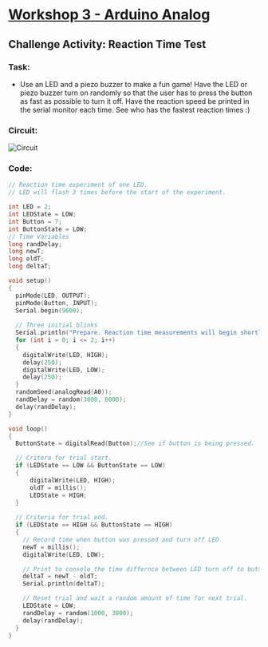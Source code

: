 # [Workshop 3 - Arduino Analog](https://bmesbuildteamucla.github.io/workshops/workshop-3--arduino-analog)

## Challenge Activity: Reaction Time Test

### Task:
* Use an LED and a piezo buzzer to make a fun game! Have the LED or piezo buzzer turn on randomly so that the user has to press the button as fast as possible to turn it off. Have the reaction speed be printed in the serial monitor each time. See who has the fastest reaction times :)

### Circuit:
![Circuit](hhtps://bmesbuildteamucla.github.io/workshops/workshop-3--arduino-analog/challenge-activity-2--reaction-time-test/W3ReactionTime_Circuit.png)
### Code:
```c++
// Reaction time experiment of one LED. 
// LED will flash 3 times before the start of the experiment.

int LED = 2;
int LEDState = LOW;
int Button = 7;
int ButtonState = LOW;
// Time Variables
long randDelay;
long newT;
long oldT;
long deltaT;

void setup() 
{
  pinMode(LED, OUTPUT); 
  pinMode(Button, INPUT);
  Serial.begin(9600);
  
  // Three initial blinks
  Serial.println("Prepare. Reaction time measurements will begin shortly!");
  for (int i = 0; i <= 2; i++) 
  {
    digitalWrite(LED, HIGH);
    delay(250);
    digitalWrite(LED, LOW);
    delay(250);
  }
  randomSeed(analogRead(A0));
  randDelay = random(3000, 6000);
  delay(randDelay);
}

void loop() 
{
  ButtonState = digitalRead(Button);//See if button is being pressed.

  // Critera for trial start.
  if (LEDState == LOW && ButtonState == LOW) 
  {
      digitalWrite(LED, HIGH);   
      oldT = millis();
      LEDState = HIGH;
  }
 
  // Criteria for trial end. 
  if (LEDState == HIGH && ButtonState == HIGH) 
  {
    // Record time when button was pressed and turn off LED
    newT = millis();
    digitalWrite(LED, LOW);   

    // Print to console the time differnce between LED turn off to button pressed.
    deltaT = newT - oldT;  
    Serial.println(deltaT);

    // Reset trial and wait a random amount of time for next trial.
    LEDState = LOW;
    randDelay = random(1000, 3000);
    delay(randDelay);
  }
}
```

